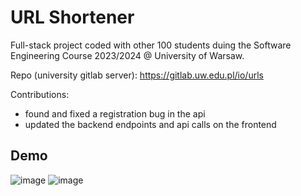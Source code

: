 # URL Shortener
Full-stack project coded with other 100 students duing the Software Engineering Course 2023/2024 @ University of Warsaw.  
  
Repo (university gitlab server): https://gitlab.uw.edu.pl/io/urls

Contributions: 
- found and fixed a registration bug in the api
- updated the backend endpoints and api calls on the frontend

## Demo
![image](https://github.com/user-attachments/assets/644a07f3-81d9-4b10-9894-647a60d1cfd7)
![image](https://github.com/user-attachments/assets/31302f9a-94e9-4d7d-9c18-9fc44a4a146f)
